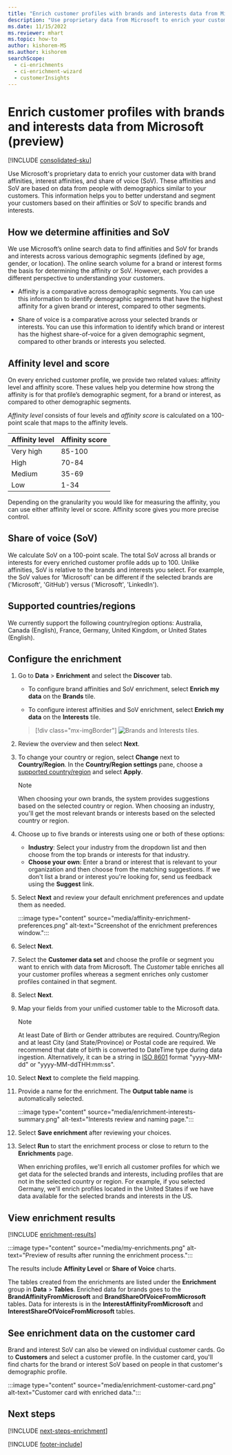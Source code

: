```yaml
---
title: "Enrich customer profiles with brands and interests data from Microsoft (preview)"
description: "Use proprietary data from Microsoft to enrich your customer data with affinities and share of voice."
ms.date: 11/15/2022
ms.reviewer: mhart
ms.topic: how-to
author: kishorem-MS
ms.author: kishorem
searchScope: 
  - ci-enrichments
  - ci-enrichment-wizard
  - customerInsights
---
```


# Enrich customer profiles with brands and interests data from Microsoft (preview)

[!INCLUDE [consolidated-sku](./includes/consolidated-sku.md)]

Use Microsoft's proprietary data to enrich your customer data with brand affinities, interest affinities, and share of voice (SoV). These affinities and SoV are based on data from people with demographics similar to your customers. This information helps you to better understand and segment your customers based on their affinities or SoV to specific brands and interests.

## How we determine affinities and SoV

We use Microsoft’s online search data to find affinities and SoV for brands and interests across various demographic segments (defined by age, gender, or location). The online search volume for a brand or interest forms the basis for determining the affinity or SoV. However, each provides a different perspective to understanding your customers.

- Affinity is a comparative across demographic segments. You can use this information to identify demographic segments that have the highest affinity for a given brand or interest, compared to other segments.

- Share of voice is a comparative across your selected brands or interests. You can use this information to identify which brand or interest has the highest share-of-voice for a given demographic segment, compared to other brands or interests you selected.

## Affinity level and score

On every enriched customer profile, we provide two related values: affinity level and affinity score. These values help you determine how strong the affinity is for that profile’s demographic segment, for a brand or interest, as compared to other demographic segments.

*Affinity level* consists of four levels and *affinity score* is calculated on a 100-point scale that maps to the affinity levels.

|Affinity level |Affinity score  |
|---------|---------|
|Very high     | 85-100       |
|High     | 70-84        |
|Medium     | 35-69        |
|Low     | 1-34        |

Depending on the granularity you would like for measuring the affinity, you can use either affinity level or score. Affinity score gives you more precise control.

## Share of voice (SoV)

We calculate SoV on a 100-point scale. The total SoV across all brands or interests for every enriched customer profile adds up to 100. Unlike affinities, SoV is relative to the brands and interests you select. For example, the SoV values for 'Microsoft' can be different if the selected brands are ('Microsoft', 'GitHub') versus ('Microsoft', 'LinkedIn').

## Supported countries/regions

We currently support the following country/region options: Australia, Canada (English), France, Germany, United Kingdom, or United States (English).

## Configure the enrichment

1. Go to **Data** > **Enrichment** and select the **Discover** tab.

   - To configure brand affinities and SoV enrichment, select **Enrich my data** on the **Brands** tile.

   - To configure interest affinities and SoV enrichment, select **Enrich my data** on the **Interests** tile.

   > [!div class="mx-imgBorder"]
   > ![Brands and Interests tiles.](media/BrandsInterest-tile-Hub.png "Brands and Interest tiles")

1. Review the overview and then select **Next**.

1. To change your country or region, select **Change** next to **Country/Region**. In the **Country/Region settings** pane, choose a [supported country/region](#supported-countriesregions) and select **Apply**.

   > [!NOTE]
   > When choosing your own brands, the system provides suggestions based on the selected country or region. When choosing an industry, you'll get the most relevant brands or interests based on the selected country or region.

1. Choose up to five brands or interests using one or both of these options:

   - **Industry**: Select your industry from the dropdown list and then choose from the top brands or interests for that industry.
   - **Choose your own**: Enter a brand or interest that is relevant to your organization and then choose from the matching suggestions. If we don't list a brand or interest you're looking for, send us feedback using the **Suggest** link.

1. Select **Next** and review your default enrichment preferences and update them as needed.

   :::image type="content" source="media/affinity-enrichment-preferences.png" alt-text="Screenshot of the enrichment preferences window.":::

1. Select **Next**.

1. Select the **Customer data set** and choose the profile or segment you want to enrich with data from Microsoft. The *Customer* table enriches all your customer profiles whereas a segment enriches only customer profiles contained in that segment.

1. Select **Next**.

1. Map your fields from your unified customer table to the Microsoft data.

   > [!NOTE]
   > At least Date of Birth or Gender attributes are required. Country/Region and at least City (and State/Province) or Postal code are required. We recommend that date of birth is converted to DateTime type during data ingestion. Alternatively, it can be a string in [ISO 8601](https://www.iso.org/iso-8601-date-and-time-format.html) format "yyyy-MM-dd" or "yyyy-MM-ddTHH:mm:ss".

1. Select **Next** to complete the field mapping.

1. Provide a name for the enrichment. The **Output table name** is automatically selected.

   :::image type="content" source="media/enrichment-interests-summary.png" alt-text="Interests review and naming page.":::

1. Select **Save enrichment** after reviewing your choices.

1. Select **Run** to start the enrichment process or close to return to the **Enrichments** page.

   When enriching profiles, we'll enrich all customer profiles for which we get data for the selected brands and interests, including profiles that are not in the selected country or region. For example, if you selected Germany, we'll enrich profiles located in the United States if we have data available for the selected brands and interests in the US.

## View enrichment results

[!INCLUDE [enrichment-results](includes/enrichment-results.md)]

:::image type="content" source="media/my-enrichments.png" alt-text="Preview of results after running the enrichment process.":::

The results include **Affinity Level** or **Share of Voice** charts.

The tables created from the enrichments are listed under the **Enrichment** group in **Data** > **Tables**. Enriched data for brands goes to the **BrandAffinityFromMicrosoft** and **BrandShareOfVoiceFromMicrosoft** tables. Data for interests is in the **InterestAffinityFromMicrosoft** and **InterestShareOfVoiceFromMicrosoft** tables.

## See enrichment data on the customer card

Brand and interest SoV can also be viewed on individual customer cards. Go to **Customers** and select a customer profile. In the customer card, you'll find charts for the brand or interest SoV based on people in that customer's demographic profile.

:::image type="content" source="media/enrichment-customer-card.png" alt-text="Customer card with enriched data.":::

## Next steps

[!INCLUDE [next-steps-enrichment](includes/next-steps-enrichment.md)]


[!INCLUDE [footer-include](includes/footer-banner.md)]
